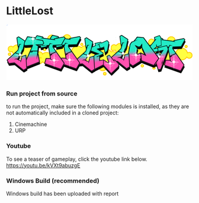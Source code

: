 # LittleLost
![Logo](https://github.com/IT-GMD-1A22/LittleLost/blob/main/Assets/Materials/JH/Texture/LittleLostGrafiti.png)

### Run project from source
to run the project, make sure the following modules is installed, as they are not automatically included in a cloned project:

1. Cinemachine
2. URP


### Youtube
To see a teaser of gameplay, click the youtube link below.
https://youtu.be/kVXt9abuzgE


### Windows Build (recommended)
Windows build has been uploaded with report
